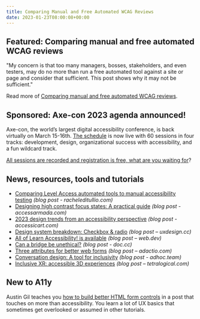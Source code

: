```yaml
---
title: Comparing Manual and Free Automated WCAG Reviews
date: 2023-01-23T08:00:08+00:00
---
```


## Featured: Comparing manual and free automated WCAG reviews

"My concern is that too many managers, bosses, stakeholders, and even testers, may do no more than run a free automated tool against a site or page and consider that sufficient. This post shows why it may not be sufficient."

Read more of [Comparing manual and free automated WCAG reviews](https://adrianroselli.com/2023/01/comparing-manual-and-free-automated-wcag-reviews.html).

## Sponsored: Axe-con 2023 agenda announced!

Axe-con, the world’s largest digital accessibility conference, is back virtually on March 15-16th. [The schedule](https://www.deque.com/axe-con/schedule/) is now live with 60 sessions in four tracks: development, design, organizational success with accessibility, and a fun wildcard track.

[All sessions are recorded and registration is free, what are you waiting for](https://hubs.li/Q01yHvyF0)?

## News, resources, tools and tutorials

- [Comparing Level Access automated tools to manual accessibility testing](https://racheleditullio.com/blog/2023/01/comparing-level-access-automated-tools-to-manual-accessibility-testing/) *(blog post - racheleditullio.com)*
- [Designing high contrast focus states: A practical guide](https://www.accessarmada.com/blog/designing-high-contrast-focus-states-a-practical-guide/) *(blog post - accessarmada.com)*
- [2023 design trends from an accessibility perspective](https://accessicart.com/2023-design-trends-from-an-accessibility-perspective/) *(blog post - accessicart.com)*
- [Design system breakdown: Checkbox & radio](https://uxdesign.cc/design-system-breakdown-checkbox-radio-7d8a389b0e85) *(blog post – uxdesign.cc)*
- [All of Learn Accessibility! is available](https://web.dev/learn-accessibility-available/) *(blog post – web.dev)*
- [Can a bridge be unethical?](https://www.doc.cc/articles/can-a-bridge-be-unethical) *(blog post - doc.cc)*
- [Three attributes for better web forms](https://adactio.com/journal/19842) *(blog post – adactio.com)*
- [Conversation design: A tool for inclusivity](https://adhoc.team/2023/01/19/conversation-design-a-tool-for-inclusivity/) *(blog post - adhoc.team)*
- [Inclusive XR: accessible 3D experiences](https://tetralogical.com/blog/2023/01/20/inclusive-xr-accessible-3d-experiences/) *(blog post – tetralogical.com)*

## New to A11y

Austin Gil teaches you [how to build better HTML form controls](https://www.freecodecamp.org/news/perfect-html-input/) in a post that touches on more than accessibility. You learn a lot of UX basics that sometimes get overlooked or assumed in other tutorials.

